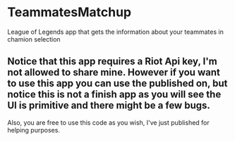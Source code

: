 # TeammatesMatchup
League of Legends app that gets the information about your teammates in chamion selection

## Notice that this app requires a Riot Api key, I'm not allowed to share mine. However if you want to use this app you can use the published on, but notice this is not a finish app as you will see the UI is primitive and there might be a few bugs.

Also, you are free to use this code as you wish, I've just published for helping purposes.


